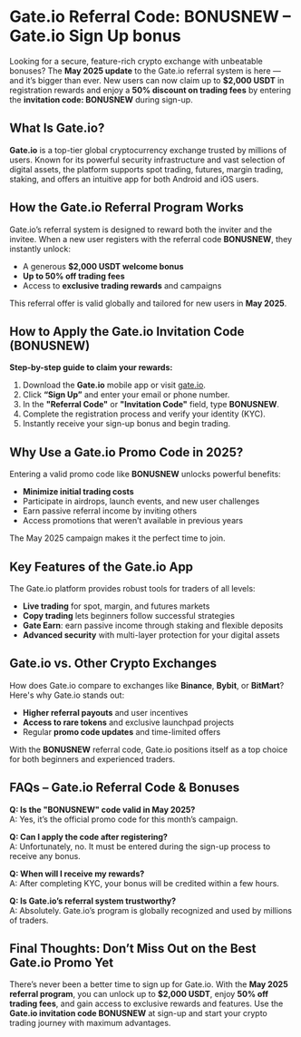<h1>Gate.io Referral Code: BONUSNEW – Gate.io Sign Up bonus</h1>
<p>Looking for a secure, feature-rich crypto exchange with unbeatable bonuses? The <strong>May 2025 update</strong> to the Gate.io referral system is here — and it’s bigger than ever. New users can now claim up to <strong>$2,000 USDT</strong> in registration rewards and enjoy a <strong>50% discount on trading fees</strong> by entering the <strong>invitation code: BONUSNEW</strong> during sign-up.</p>

<h2>What Is Gate.io?</h2>
<p><strong>Gate.io</strong> is a top-tier global cryptocurrency exchange trusted by millions of users. Known for its powerful security infrastructure and vast selection of digital assets, the platform supports spot trading, futures, margin trading, staking, and offers an intuitive app for both Android and iOS users.</p>

<h2>How the Gate.io Referral Program Works</h2>
<p>Gate.io’s referral system is designed to reward both the inviter and the invitee. When a new user registers with the referral code <strong>BONUSNEW</strong>, they instantly unlock:</p>
<ul>
<li>A generous <strong>$2,000 USDT welcome bonus</strong></li>
<li><strong>Up to 50% off trading fees</strong></li>
<li>Access to <strong>exclusive trading rewards</strong> and campaigns</li>
</ul>
<p>This referral offer is valid globally and tailored for new users in <strong>May 2025</strong>.</p>

<h2>How to Apply the Gate.io Invitation Code (BONUSNEW)</h2>
<p><strong>Step-by-step guide to claim your rewards:</strong></p>
<ol>
<li>Download the <strong>Gate.io</strong> mobile app or visit <a href="https://www.gate.io/referral/invite/BONUSNEW_0_102">gate.io</a>.</li>
<li>Click <strong>“Sign Up”</strong> and enter your email or phone number.</li>
<li>In the <strong>"Referral Code"</strong> or <strong>"Invitation Code"</strong> field, type <strong>BONUSNEW</strong>.</li>
<li>Complete the registration process and verify your identity (KYC).</li>
<li>Instantly receive your sign-up bonus and begin trading.</li>
</ol>

<h2>Why Use a Gate.io Promo Code in 2025?</h2>
<p>Entering a valid promo code like <strong>BONUSNEW</strong> unlocks powerful benefits:</p>
<ul>
<li><strong>Minimize initial trading costs</strong></li>
<li>Participate in airdrops, launch events, and new user challenges</li>
<li>Earn passive referral income by inviting others</li>
<li>Access promotions that weren’t available in previous years</li>
</ul>
<p>The May 2025 campaign makes it the perfect time to join.</p>

<h2>Key Features of the Gate.io App</h2>
<p>The Gate.io platform provides robust tools for traders of all levels:</p>
<ul>
<li><strong>Live trading</strong> for spot, margin, and futures markets</li>
<li><strong>Copy trading</strong> lets beginners follow successful strategies</li>
<li><strong>Gate Earn</strong>: earn passive income through staking and flexible deposits</li>
<li><strong>Advanced security</strong> with multi-layer protection for your digital assets</li>
</ul>

<h2>Gate.io vs. Other Crypto Exchanges</h2>
<p>How does Gate.io compare to exchanges like <strong>Binance</strong>, <strong>Bybit</strong>, or <strong>BitMart</strong>? Here's why Gate.io stands out:</p>
<ul>
<li><strong>Higher referral payouts</strong> and user incentives</li>
<li><strong>Access to rare tokens</strong> and exclusive launchpad projects</li>
<li>Regular <strong>promo code updates</strong> and time-limited offers</li>
</ul>
<p>With the <strong>BONUSNEW</strong> referral code, Gate.io positions itself as a top choice for both beginners and experienced traders.</p>

<h2>FAQs – Gate.io Referral Code & Bonuses</h2>
<p><strong>Q: Is the "BONUSNEW" code valid in May 2025?</strong><br>
A: Yes, it’s the official promo code for this month’s campaign.</p>
<p><strong>Q: Can I apply the code after registering?</strong><br>
A: Unfortunately, no. It must be entered during the sign-up process to receive any bonus.</p>
<p><strong>Q: When will I receive my rewards?</strong><br>
A: After completing KYC, your bonus will be credited within a few hours.</p>
<p><strong>Q: Is Gate.io’s referral system trustworthy?</strong><br>
A: Absolutely. Gate.io’s program is globally recognized and used by millions of traders.</p>

<h2>Final Thoughts: Don’t Miss Out on the Best Gate.io Promo Yet</h2>
<p>There’s never been a better time to sign up for Gate.io. With the <strong>May 2025 referral program</strong>, you can unlock up to <strong>$2,000 USDT</strong>, enjoy <strong>50% off trading fees</strong>, and gain access to exclusive rewards and features. Use the <strong>Gate.io invitation code BONUSNEW</strong> at sign-up and start your crypto trading journey with maximum advantages.</p>
